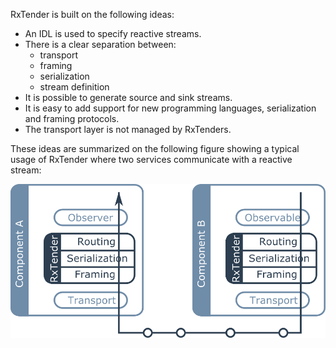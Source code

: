 
RxTender is built on the following ideas:

- An IDL is used to specify reactive streams.
- There is a clear separation between:
    - transport
    - framing
    - serialization    
    - stream definition
- It is possible to generate source and sink streams.
- It is easy to add support for new programming languages, serialization and framing protocols.
- The transport layer is not managed by RxTenders.

These ideas are summarized on the following figure showing a typical usage of
RxTender where two services communicate with a reactive stream:

![RxTender principles](diagram/principles.png)

